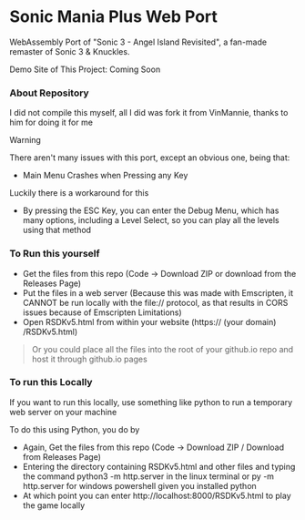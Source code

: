 # Sonic Mania Plus Web Port

WebAssembly Port of  "Sonic 3 - Angel Island Revisited", a fan-made remaster of Sonic 3 & Knuckles.

Demo Site of This Project: Coming Soon

### About Repository
I did not compile this myself, all I did was fork it from VinMannie, thanks to him for doing it for me

> [!WARNING]
> There aren't many issues with this port, except an obvious one, being that:
> - Main Menu Crashes when Pressing any Key
>
> Luckily there is a workaround for this
> - By pressing the ESC Key, you can enter the Debug Menu, which has many options, including a Level Select, so you can play all the levels using that method

### To Run this yourself
- Get the files from this repo (Code -> Download ZIP or download from the Releases Page)
- Put the files in a web server (Because this was made with Emscripten, it CANNOT be run locally with the file:// protocol, as that results in CORS issues because of Emscripten Limitations)
- Open RSDKv5.html from within your website (https:// (your domain) /RSDKv5.html)

> Or you could place all the files into the root of your github.io repo and host it through github.io pages

### To run this Locally
If you want to run this locally, use something like python to run a temporary web server on your machine

To do this using Python, you do by
- Again, Get the files from this repo (Code -> Download ZIP / Download from Releases Page)
- Entering the directory containing RSDKv5.html and other files and typing the command python3 -m http.server in the linux terminal or py -m http.server for windows powershell given you installed python
- At which point you can enter http://localhost:8000/RSDKv5.html to play the game locally
